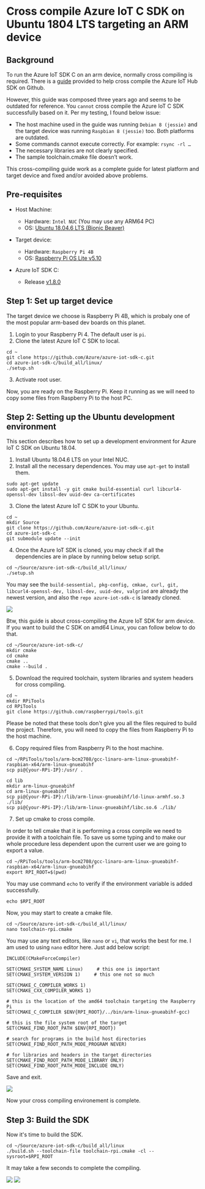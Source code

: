 # Cross compile Azure IoT C SDK on Ubuntu 1804 LTS targeting an ARM device

## Background 

To run the Azure IoT SDK C on an arm device, normally cross compiling is required. There is a [guide](https://github.com/Azure/azure-iot-sdk-c/blob/master/doc/SDK_cross_compile_example.md) provided to help cross compile the Azure IoT Hub SDK on Github. 

However, this guide was composed three years ago and seems to be outdated for reference. You `cannot` cross compile the Azure IoT C SDK successfully based on it. Per my testing, I found below issue:
- The host machine used in the guide was running `Debian 8 (jessie)` and the target device was running `Raspbian 8 (jessie)` too. Both platforms are outdated.
- Some commands cannot execute correctly. For example: `rsync -rl …`
- The necessary libraries are not clearly specified.
- The sample toolchain.cmake file doesn’t work.

This cross-compiling guide work as a complete guide for latest platform and target device and fixed and/or avoided above problems.

## Pre-requisites

- Host Machine:
  - Hardware: `Intel NUC` (You may use any ARM64 PC)
  - OS: [Ubuntu 18.04.6 LTS (Bionic Beaver)](http://releases.ubuntu.com/18.04/ubuntu-18.04.6-desktop-amd64.iso)
    
- Target device:
  - Hardware: `Raspberry Pi 4B`
  - OS: [Raspberry Pi OS Lite v5.10](https://downloads.raspberrypi.org/raspios_lite_armhf/images/raspios_lite_armhf-2021-05-28/2021-05-07-raspios-buster-armhf-lite.zip)

- Azure IoT SDK C: 
  - Release [v1.8.0](https://github.com/Azure/azure-iot-sdk-c/releases)



## Step 1: Set up target device

The target device we choose is Raspberry Pi 4B, which is probaly one of the most popular arm-based dev boards on this planet. 


1. Login to your Raspberry Pi 4. The default user is `pi`.
2. Clone the latest Azure IoT C SDK to local.

```
cd ~
git clone https://github.com/Azure/azure-iot-sdk-c.git
cd azure-iot-sdk-c/build_all/linux/
./setup.sh
```
3. Activate root user.
    

Now, you are ready on the Raspberry Pi. Keep it running as we will need to copy some files from Raspberry Pi to the host PC.


## Step 2: Setting up the Ubuntu development environment

This section describes how to set up a development environment for Azure IoT C SDK on Ubuntu 18.04.

1. Install Ubuntu 18.04.6 LTS on your Intel NUC.
2. Install all the necessary dependences. You may use `apt-get` to install them.

```
sudo apt-get update
sudo apt-get install -y git cmake build-essential curl libcurl4-openssl-dev libssl-dev uuid-dev ca-certificates
```

3. Clone the latest Azure IoT C SDK to your Ubuntu. 
   
```
cd ~
mkdir Source
git clone https://github.com/Azure/azure-iot-sdk-c.git
cd azure-iot-sdk-c
git submodule update --init
```

4. Once the Azure IoT SDK is cloned, you may check if all the dependencies are in place by running below setup script.

```
cd ~/Source/azure-iot-sdk-c/build_all/linux/
./setup.sh
```

You may see the `build-sessential, pkg-config, cmkae, curl, git, libcurl4-openssl-dev, libssl-dev, uuid-dev, valgrind` are already the newest version, and also the `repo azure-iot-sdk-c` is laready cloned.

![](images/setup-run.png)


Btw, this guide is about cross-compiling the Azure IoT SDK for arm device. If you want to build the C SDK on amd64 Linux, you can follow below to do that. 

```
cd ~/Source/azure-iot-sdk-c/
mkdir cmake
cd cmake
cmake ..
cmake --build .
```

5. Download the required toolchain, system libraries and system headers for cross compiling. 

```
cd ~
mkdir RPiTools
cd RPiTools
git clone https://github.com/raspberrypi/tools.git
```
Please be noted that these tools don't give you all the files required to build the project. Therefore, you will need to copy the files from Raspberry Pi to the host machine.

6. Copy required files from Raspberry Pi to the host machine.

```
cd ~/RPiTools/tools/arm-bcm2708/gcc-linaro-arm-linux-gnueabihf-raspbian-x64/arm-linux-gnueabihf
scp pi@{your-RPi-IP}:/usr/ .

cd lib
mkdir arm-linux-gnueabihf
cd arm-linux-gnueabihf
scp pi@{your-RPi-IP}:/lib/arm-linux-gnueabihf/ld-linux-armhf.so.3 ./lib/
scp pi@{your-RPi-IP}:/lib/arm-linux-gnueabihf/libc.so.6 ./lib/
```

7. Set up cmake to cross compile.
   
In order to tell cmake that it is performing a cross compile we need to provide it with a toolchain file. To save us some typing and to make our whole procedure less dependent upon the current user we are going to export a value. 

```
cd ~/RPiTools/tools/arm-bcm2708/gcc-linaro-arm-linux-gnueabihf-raspbian-x64/arm-linux-gnueabihf
export RPI_ROOT=$(pwd)
```

You may use command `echo` to verify if the environment variable is added successfully.

```
echo $RPI_ROOT
```

Now, you may start to create a cmake file.

```
cd ~/Source/azure-iot-sdk-c/build_all/linux/
nano toolchain-rpi.cmake
```

You may use any text editors, like `nano` or `vi`, that works the best for me. I am used to using `nano` editor here. Just add below script:

```
INCLUDE(CMakeForceCompiler)

SET(CMAKE_SYSTEM_NAME Linux)     # this one is important
SET(CMAKE_SYSTEM_VERSION 1)     # this one not so much

SET(CMAKE_C_COMPILER_WORKS 1)
SET(CMAKE_CXX_COMPILER_WORKS 1)

# this is the location of the amd64 toolchain targeting the Raspberry Pi
SET(CMAKE_C_COMPILER $ENV{RPI_ROOT}/../bin/arm-linux-gnueabihf-gcc)

# this is the file system root of the target
SET(CMAKE_FIND_ROOT_PATH $ENV{RPI_ROOT})

# search for programs in the build host directories
SET(CMAKE_FIND_ROOT_PATH_MODE_PROGRAM NEVER)

# for libraries and headers in the target directories
SET(CMAKE_FIND_ROOT_PATH_MODE_LIBRARY ONLY)
SET(CMAKE_FIND_ROOT_PATH_MODE_INCLUDE ONLY)

```
Save and exit.

![](images/cmake-file.png)

Now your cross compiling environement is complete.

## Step 3: Build the SDK

Now it's time to build the SDK. 

```
cd ~/Source/azure-iot-sdk-c/build_all/linux
./build.sh --toolchain-file toolchain-rpi.cmake -cl --sysroot=$RPI_ROOT
```

It may take a few seconds to complete the compiling. 

![](images/Build-1.png)
![](images/Build-2.png)


<THE END>




